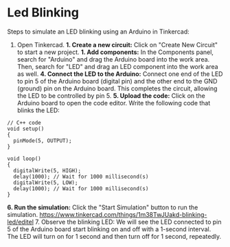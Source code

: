 # Led Blinking
Steps to simulate an LED blinking using an Arduino in Tinkercad:
1. Open Tinkercad.
**1. Create a new circuit:** Click on "Create New Circuit" to start a new project.
**1. Add components:** In the Components panel, search for "Arduino" and drag the Arduino board into the work area. Then, search for "LED" and drag an LED component into the work area as well.
**4. Connect the LED to the Arduino:** Connect one end of the LED to pin 5 of the Arduino board (digital pin) and the other end to the GND (ground) pin on the Arduino board. This completes the circuit, allowing the LED to be controlled by pin 5.
**5. Upload the code:** Click on the Arduino board to open the code editor. Write the following code that blinks the LED:
```
// C++ code
void setup()
{
  pinMode(5, OUTPUT);
}

void loop()
{
  digitalWrite(5, HIGH);
  delay(1000); // Wait for 1000 millisecond(s)
  digitalWrite(5, LOW);
  delay(1000); // Wait for 1000 millisecond(s)
}
```
**6. Run the simulation:** Click the "Start Simulation" button to run the simulation.
 https://www.tinkercad.com/things/1m38TwJUakd-blinking-led/editel
7. Observe the blinking LED: We will see the LED connected to pin 5 of the Arduino board start blinking on and off with a 1-second interval. The LED will turn on for 1 second and then turn off for 1 second, repeatedly.



